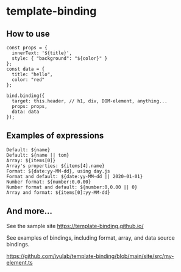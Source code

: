 # template-binding

## How to use

```
const props = {
  innerText: '${title}',
  style: { "background": "${color}" }
};
const data = {
  title: "hello",
  color: "red"
};

bind.binding({
  target: this.header, // h1, div, DOM-element, anything...
  props: props,
  data: data
});
```

## Examples of expressions
```
Default: ${name}
Default: ${name || tom}
Array: ${items[0]}
Array's properties: ${items[4].name}
Format: ${date:yy-MM-dd}, using day.js
Format and default: ${date:yy-MM-dd || 2020-01-01}
Number format: ${number:0,0.00}
Number format and default: ${number:0,0.00 || 0}
Array and format: ${items[0]:yy-MM-dd}
```

## And more...
See the sample site https://template-binding.github.io/

See examples of bindings, including format, array, and data source bindings.

https://github.com/iyulab/template-binding/blob/main/site/src/my-element.ts
